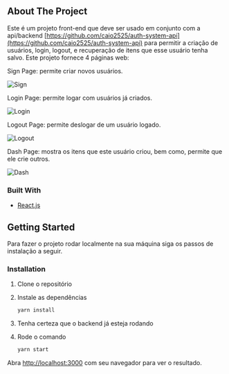 ## About The Project
Este é um projeto front-end que deve ser usado em conjunto com a api/backend [https://github.com/caio2525/auth-system-api](https://github.com/caio2525/auth-system-api) para permitir a criação de usuários, login, logout, e recuperação de itens que esse usuário tenha salvo.
Este projeto fornece 4 páginas web:

Sign Page: permite criar novos usuários.

![Sign](https://i.ibb.co/hfvgB6J/Screenshot-from-2022-03-24-15-51-18.png)


Login Page: permite logar com usuários já criados.

![Login](https://i.ibb.co/86kcPRL/Screenshot-from-2022-03-24-15-51-28.png)

Logout Page: permite deslogar de um usuário logado.

![Logout](https://i.ibb.co/9q1CKX0/Screenshot-from-2022-03-24-15-51-38.png)

Dash Page: mostra os itens que este usuário criou, bem como, permite que ele crie outros.

![Dash](https://i.ibb.co/Xs8f5PL/Screenshot-from-2022-03-24-15-51-55.png)

### Built With
* [React.js](https://pt-br.reactjs.org/)

## Getting Started
Para fazer o projeto rodar localmente na sua máquina siga os passos de instalação a seguir.

### Installation

1. Clone o repositório

2. Instale as dependências
   ```sh
   yarn install
   ```
3. Tenha certeza que o backend já esteja rodando

4. Rode o comando
    ```sh
   yarn start
   ```
Abra [http://localhost:3000](http://localhost:3000) com seu navegador para ver o resultado.
